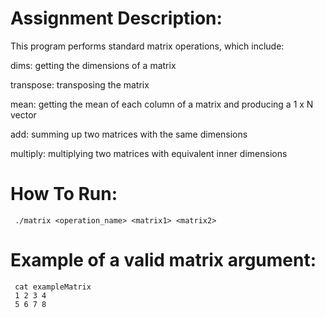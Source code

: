 # Assignment Description:  
This program performs standard matrix operations, which include:   

 dims: getting the dimensions of a matrix  
 
 transpose: transposing the matrix  
 
 mean: getting the mean of each column of a matrix and producing a 1 x N vector  
 
 add: summing up two matrices with the same dimensions  
 
 multiply: multiplying two matrices with equivalent inner dimensions  

# How To Run:
```
 ./matrix <operation_name> <matrix1> <matrix2>
```
# Example of a valid matrix argument:
```
 cat exampleMatrix
 1 2 3 4
 5 6 7 8
 
```
